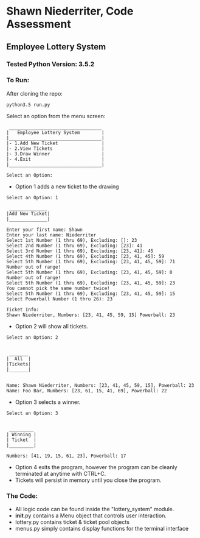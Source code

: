 # Shawn Niederriter, Code Assessment
## Employee Lottery System
### Tested Python Version: 3.5.2

### To Run:
After cloning the repo:
```terminal
python3.5 run.py
```

Select an option from the menu screen:
```terminal
 __________________________________
|   Employee Lottery System        |
|__________________________________|
|- 1.Add New Ticket                |
|- 2.View Tickets                  |
|- 3.Draw Winner                   |
|- 4.Exit                          |
|__________________________________|

Select an Option: 
```

- Option 1 adds a new ticket to the drawing
```terminal
Select an Option: 1

 ______________
|Add New Ticket|
|______________|

Enter your first name: Shawn
Enter your last name: Niederriter
Select 1st Number (1 thru 69), Excluding: []: 23
Select 2nd Number (1 thru 69), Excluding: [23]: 41
Select 3rd Number (1 thru 69), Excluding: [23, 41]: 45
Select 4th Number (1 thru 69), Excluding: [23, 41, 45]: 59
Select 5th Number (1 thru 69), Excluding: [23, 41, 45, 59]: 71
Number out of range!
Select 5th Number (1 thru 69), Excluding: [23, 41, 45, 59]: 0
Number out of range!
Select 5th Number (1 thru 69), Excluding: [23, 41, 45, 59]: 23
You cannot pick the same number twice!
Select 5th Number (1 thru 69), Excluding: [23, 41, 45, 59]: 15
Select Powerball Number (1 thru 26): 23

Ticket Info:
Shawn Niederriter, Numbers: [23, 41, 45, 59, 15] Powerball: 23
```
- Option 2 will show all tickets.
```terminal
Select an Option: 2


 _______
|  All  |
|Tickets| 
|_______|


Name: Shawn Niederriter, Numbers: [23, 41, 45, 59, 15], Powerball: 23
Name: Foo Bar, Numbers: [23, 61, 15, 41, 69], Powerball: 22
```
- Option 3 selects a winner.
```terminal
Select an Option: 3


 _________
| Winning |
| Ticket  |
|_________|

Numbers: [41, 19, 15, 61, 23], Powerball: 17
```
- Option 4 exits the program, however the program can be cleanly terminated at anytime with CTRL+C.
- Tickets will persist in memory until you close the program.

### The Code:
- All logic code can be found inside the "lottery_system" module.
- ____init____.py contains a Menu object that controls user interaction.
- lottery.py contains ticket & ticket pool objects
- menus.py simply contains display functions for the terminal interface
